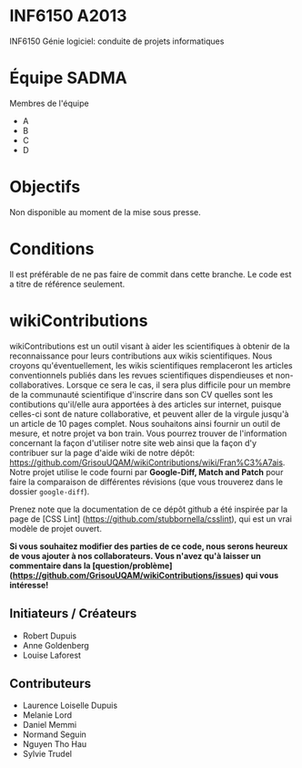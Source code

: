 # INF6150 A2013

INF6150 Génie logiciel: conduite de projets informatiques

# Équipe SADMA

Membres de l'équipe

* A
* B
* C
* D

# Objectifs

Non disponible au moment de la mise sous presse.

# Conditions

Il est préférable de ne pas faire de commit dans cette branche.  Le code est a titre de référence seulement.

# wikiContributions

wikiContributions est un outil visant à aider les scientifiques à obtenir de la reconnaissance pour leurs contributions aux wikis scientifiques. Nous croyons qu'éventuellement, les wikis scientifiques remplaceront les articles conventionnels publiés dans les revues scientifiques dispendieuses et non-collaboratives. Lorsque ce sera le cas, il sera plus difficile pour un membre de la communauté scientifique d'inscrire dans son CV quelles sont les contibutions qu'il/elle aura apportées à des articles sur internet, puisque celles-ci sont de nature collaborative, et peuvent aller de la virgule jusqu'à un article de 10 pages complet. Nous souhaitons ainsi fournir un outil de mesure, et notre projet va bon train. Vous pourrez trouver de l'information concernant la façon d'utiliser notre site web ainsi que la façon d'y contribuer sur la page d'aide wiki de notre dépôt:
https://github.com/GrisouUQAM/wikiContributions/wiki/Fran%C3%A7ais. 
Notre projet utilise le code fourni par **Google-Diff, Match and Patch** pour faire la comparaison de différentes révisions (que vous trouverez dans le dossier `google-diff`).

Prenez note que la documentation de ce dépôt github a été inspirée par la page de [CSS Lint] (https://github.com/stubbornella/csslint), qui est un vrai modèle de projet ouvert.

**Si vous souhaitez modifier des parties de ce code, nous serons heureux de vous ajouter à nos collaborateurs. Vous n'avez qu'à laisser un commentaire dans la [question/problème] (https://github.com/GrisouUQAM/wikiContributions/issues) qui vous intéresse!**


## Initiateurs / Créateurs

* Robert Dupuis
* Anne Goldenberg
* Louise Laforest

## Contributeurs

* Laurence Loiselle Dupuis
* Melanie Lord
* Daniel Memmi
* Normand Seguin
* Nguyen Tho Hau
* Sylvie Trudel
